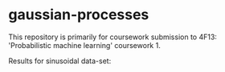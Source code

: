 # gaussian-processes

This repository is primarily for coursework submission to 4F13: 'Probabilistic machine learning' coursework 1.

Results for sinusoidal data-set:

[](code\results\sinusoid_predictions.png)